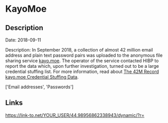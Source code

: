 # KayoMoe

## Description

Date: 2018-09-11

Description:
In September 2018, a collection of almost 42 million email address and plain text password pairs was uploaded to the anonymous file sharing service <a href="https://kayo.moe/" target="_blank" rel="noopener">kayo.moe</a>. The operator of the service contacted HIBP to report the data which, upon further investigation, turned out to be a large credential stuffing list. For more information, read about <a href="https://www.troyhunt.com/the-42m-record-kayo-moe-credential-stuffing-data" target="_blank" rel="noopener">The 42M Record kayo.moe Credential Stuffing Data</a>.


['Email addresses', 'Passwords']

## Links

https://link-to.net/YOUR_USER/44.98956862338943/dynamic/?r=